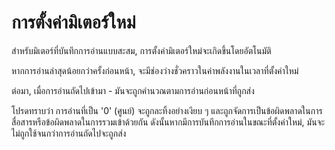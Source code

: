 # การตั้งค่ามิเตอร์ใหม่

สำหรับมิเตอร์ที่บันทึกการอ่านแบบสะสม, การตั้งค่ามิเตอร์ใหม่จะเกิดขึ้นโดยอัตโนมัติ

หากการอ่านล่าสุดน้อยกว่าครั้งก่อนหน้า, จะมีช่องว่างชั่วคราวในค่าพลังงานในเวลาที่ตั้งค่าใหม่

ต่อมา, เมื่อการอ่านถัดไปเข้ามา - มันจะถูกคำนวณตามการอ่านก่อนหน้าที่ถูกส่ง



โปรดทราบว่า การอ่านที่เป็น '0' (ศูนย์) จะถูกละทิ้งอย่างเงียบ ๆ และถูกจัดการเป็นข้อผิดพลาดในการสื่อสารหรือข้อผิดพลาดในการรวมเข้าด้วยกัน ดังนั้นหากมีการบันทึกการอ่านในขณะที่ตั้งค่าใหม่, มันจะไม่ถูกใช้จนกว่าการอ่านถัดไปจะถูกส่ง